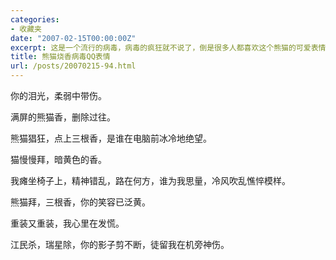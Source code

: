 ```yaml
---
categories:
- 收藏夹
date: "2007-02-15T00:00:00Z"
excerpt: 这是一个流行的病毒，病毒的疯狂就不说了，倒是很多人都喜欢这个熊猫的可爱表情。
title: 熊猫烧香病毒QQ表情
url: /posts/20070215-94.html
---
```

你的泪光，柔弱中带伤。

满屏的熊猫香，删除过往。

熊猫猖狂，点上三根香，是谁在电脑前冰冷地绝望。

猫慢慢拜，暗黄色的香。

我瘫坐椅子上，精神错乱，路在何方，谁为我思量，冷风吹乱憔悴模样。

熊猫拜，三根香，你的笑容已泛黄。

重装又重装，我心里在发慌。

江民杀，瑞星除，你的影子剪不断，徒留我在机旁神伤。